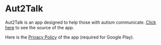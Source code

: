 # Aut2Talk

Aut2Talk is an app designed to help those with autism communicate. [Click here](https://github.com/Aut2Talk/Aut2Talk) to see the source of the app.

Here is the [Privacy Policy](/privacy-policy) of the app (required for Google Play).

